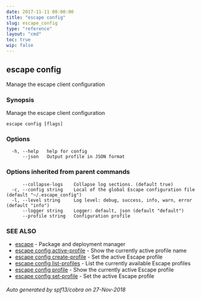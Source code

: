 ```yaml
---
date: 2017-11-11 00:00:00
title: "escape config"
slug: escape_config
type: "reference"
layout: "cmd"
toc: true
wip: false
---
```

## escape config

Manage the escape client configuration

### Synopsis


Manage the escape client configuration

```
escape config [flags]
```

### Options

```
  -h, --help   help for config
      --json   Output profile in JSON format
```

### Options inherited from parent commands

```
      --collapse-logs    Collapse log sections. (default true)
  -c, --config string    Local of the global Escape configuration file (default "~/.escape_config")
  -l, --level string     Log level: debug, success, info, warn, error (default "info")
      --logger string    Logger: default, json (default "default")
      --profile string   Configuration profile
```

### SEE ALSO
* [escape](../escape/)	 - Package and deployment manager
* [escape config active-profile](../escape_config_active-profile/)	 - Show the currently active profile name
* [escape config create-profile](../escape_config_create-profile/)	 - Set the active Escape profile
* [escape config list-profiles](../escape_config_list-profiles/)	 - List the currently available Escape profiles
* [escape config profile](../escape_config_profile/)	 - Show the currently active Escape profile
* [escape config set-profile](../escape_config_set-profile/)	 - Set the active Escape profile

###### Auto generated by spf13/cobra on 27-Nov-2018
